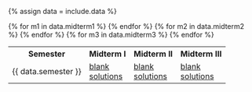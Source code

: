 {% assign data = include.data %}
<table class="asst-table">
<tr><th>Semester</th><th>Midterm I</th><th>Midterm II</th><th>Midterm III</th></tr>
<tr>
	<td>{{ data.semester }}</td>
    {% for m1 in data.midterm1 %}
	<td> 
		<a href="{{ data.home }}/{{ m1.blank }}">blank</a><br>
		<a href="{{ data.home }}/{{ m1.solutions }}">solutions</a><br>
	</td>
	{% endfor %}
    {% for m2 in data.midterm2 %}
	<td> 
		<a href="{{ data.home }}/{{ m2.blank }}">blank</a><br>
		<a href="{{ data.home }}/{{ m2.solutions }}">solutions</a><br>
	</td>
	{% endfor %}
    {% for m3 in data.midterm3 %}
	<td> 
		<a href="{{ data.home }}/{{ m3.blank }}">blank</a><br>
		<a href="{{ data.home }}/{{ m3.solutions }}">solutions</a><br>
	</td>
	{% endfor %}
</tr>
</table>
